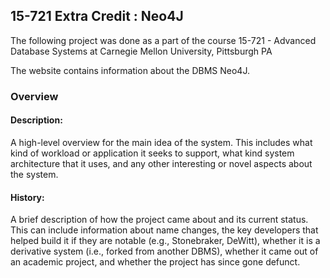 ## 15-721 Extra Credit : Neo4J
The following project was done as a part of the course 15-721 - Advanced Database Systems at Carnegie Mellon University, Pittsburgh PA

The website contains information about the DBMS Neo4J. 

### Overview

#### Description: 
A high-level overview for the main idea of the system. This includes what kind of workload or application it seeks to support, what kind system architecture that it uses, and any other interesting or novel aspects about the system.

#### History: 
A brief description of how the project came about and its current status. This can include information about name changes, the key developers that helped build it if they are notable (e.g., Stonebraker, DeWitt), whether it is a derivative system (i.e., forked from another DBMS), whether it came out of an academic project, and whether the project has since gone defunct.



